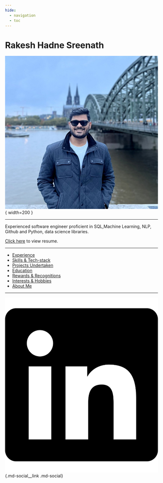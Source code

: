 ```yaml
---
hide:
  - navigation
  - toc
---
```


# **Rakesh Hadne Sreenath**
![image](./images/1728931483840.jpg){ width=200 }

---

Experienced software engineer proficient in SQL,Machine Learning, NLP, Github and Python, data science libraries.

[Click here](https://drive.google.com/file/d/1Lw3MiuDMVgt_WvZS23FxfjPxOsl0icy-/view?usp=drive_link) to view resume.

---

- [Experience](./experience.md)
- [Skills & Tech-stack](./skills.md)
- [Projects Undertaken](./projects.md)
- [Education](./education.md)
- [Rewards & Recognitions](./recognition.md)
- [Interests & Hobbies](./interests.md)
- [About Me](./about.md)

---

[![LinkedIn](./images/svg/linkedin.svg)](https://www.linkedin.com/in/rakesh-hs/){.md-social\_\_link .md-social}

